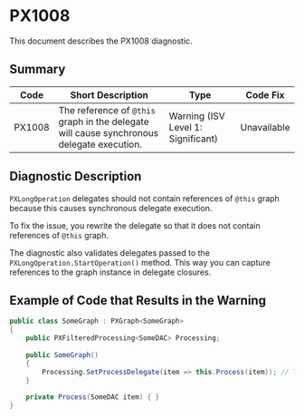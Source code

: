 # PX1008
This document describes the PX1008 diagnostic.

## Summary

| Code   | Short Description                                                                         | Type                           | Code Fix    | 
| ------ | ----------------------------------------------------------------------------------------- | ------------------------------ | ----------- | 
| PX1008 | The reference of `@this` graph in the delegate will cause synchronous delegate execution. | Warning (ISV Level 1: Significant) | Unavailable | 

## Diagnostic Description
`PXLongOperation` delegates should not contain references of `@this` graph because this causes synchronous delegate execution.

To fix the issue, you rewrite the delegate so that it does not contain references of `@this` graph.

The diagnostic also validates delegates passed to the `PXLongOperation.StartOperation()` method. This way you can capture references to the graph instance in delegate closures.

## Example of Code that Results in the Warning

```C#
public class SomeGraph : PXGraph<SomeGraph>
{
    public PXFilteredProcessing<SomeDAC> Processing;
  
    public SomeGraph()
    {
        Processing.SetProcessDelegate(item => this.Process(item)); // The PX1008 warning is displayed for this line.
    }
  
    private Process(SomeDAC item) { }
}
```